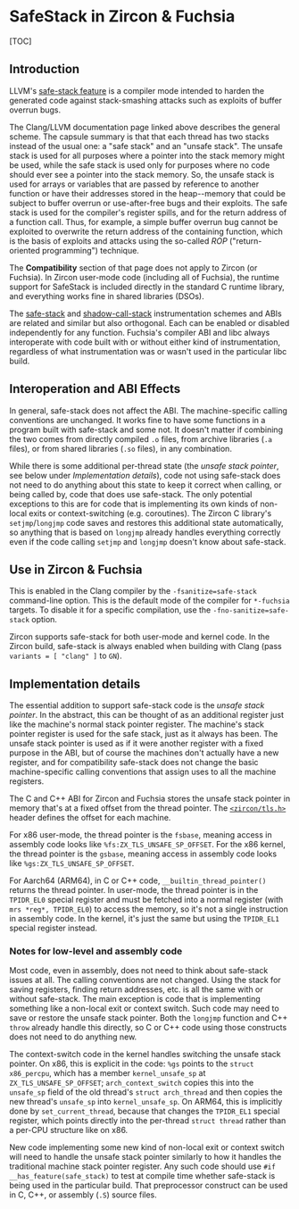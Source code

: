 # SafeStack in Zircon & Fuchsia

[TOC]

## Introduction

LLVM's [safe-stack feature](https://clang.llvm.org/docs/SafeStack.html)
is a compiler mode intended to harden the generated code against
stack-smashing attacks such as exploits of buffer overrun bugs.

The Clang/LLVM documentation page linked above describes the general
scheme.  The capsule summary is that that each thread has two stacks
instead of the usual one: a "safe stack" and an "unsafe stack".  The
unsafe stack is used for all purposes where a pointer into the stack
memory might be used, while the safe stack is used only for purposes
where no code should ever see a pointer into the stack memory.  So, the
unsafe stack is used for arrays or variables that are passed by
reference to another function or have their addresses stored in the
heap--memory that could be subject to buffer overrun or use-after-free
bugs and their exploits.  The safe stack is used for the compiler's
register spills, and for the return address of a function call.  Thus,
for example, a simple buffer overrun bug cannot be exploited to
overwrite the return address of the containing function, which is the
basis of exploits and attacks using the so-called *ROP*
("return-oriented programming") technique.

The **Compatibility** section of that page does not apply to Zircon (or
Fuchsia).  In Zircon user-mode code (including all of Fuchsia), the
runtime support for SafeStack is included directly in the standard C
runtime library, and everything works fine in shared libraries (DSOs).

The [safe-stack](https://clang.llvm.org/docs/SafeStack.html) and
[shadow-call-stack](shadow_call_stack.md) instrumentation schemes and ABIs are
related and similar but also orthogonal.  Each can be enabled or disabled
independently for any function.  Fuchsia's compiler ABI and libc always
interoperate with code built with or without either kind of instrumentation,
regardless of what instrumentation was or wasn't used in the particular libc
build.

## Interoperation and ABI Effects

In general, safe-stack does not affect the ABI.  The machine-specific
calling conventions are unchanged.  It works fine to have some
functions in a program built with safe-stack and some not.  It doesn't
matter if combining the two comes from directly compiled `.o` files,
from archive libraries (`.a` files), or from shared libraries (`.so`
files), in any combination.

While there is some additional per-thread state (the *unsafe stack
pointer*, see below under *Implementation details*), code not using
safe-stack does not need to do anything about this state to keep it
correct when calling, or being called by, code that does use
safe-stack.  The only potential exceptions to this are for code that
is implementing its own kinds of non-local exits or context-switching
(e.g. coroutines).  The Zircon C library's `setjmp`/`longjmp` code
saves and restores this additional state automatically, so anything
that is based on `longjmp` already handles everything correctly even
if the code calling `setjmp` and `longjmp` doesn't know about
safe-stack.

## Use in Zircon & Fuchsia

This is enabled in the Clang compiler by the `-fsanitize=safe-stack`
command-line option.  This is the default mode of the compiler for `*-fuchsia`
targets.  To disable it for a specific compilation, use the
`-fno-sanitize=safe-stack` option.

Zircon supports safe-stack for both user-mode and kernel code.
In the Zircon build, safe-stack is always enabled when building
with Clang (pass `variants = [ "clang" ]` to `GN`).

## Implementation details

The essential addition to support safe-stack code is the *unsafe stack
pointer*.  In the abstract, this can be thought of as an additional
register just like the machine's normal stack pointer register.  The
machine's stack pointer register is used for the safe stack, just as it
always has been.  The unsafe stack pointer is used as if it were another
register with a fixed purpose in the ABI, but of course the machines
don't actually have a new register, and for compatibility safe-stack
does not change the basic machine-specific calling conventions that
assign uses to all the machine registers.

The C and C++ ABI for Zircon and Fuchsia stores the unsafe stack
pointer in memory that's at a fixed offset from the thread pointer.
The [`<zircon/tls.h>`](/zircon/system/public/zircon/tls.h) header defines
the offset for each machine.

For x86 user-mode, the thread pointer is the `fsbase`, meaning access
in assembly code looks like `%fs:ZX_TLS_UNSAFE_SP_OFFSET`.
For the x86 kernel, the thread pointer is the `gsbase`, meaning access
in assembly code looks like `%gs:ZX_TLS_UNSAFE_SP_OFFSET`.

For Aarch64 (ARM64), in C or C++ code, `__builtin_thread_pointer()`
returns the thread pointer.  In user-mode, the thread pointer is in the
`TPIDR_EL0` special register and must be fetched into a normal register
(with `mrs *reg*, TPIDR_EL0`) to access the memory, so it's not a single
instruction in assembly code.  In the kernel, it's just the same but
using the `TPIDR_EL1` special register instead.

### Notes for low-level and assembly code

Most code, even in assembly, does not need to think about safe-stack
issues at all.  The calling conventions are not changed.  Using the
stack for saving registers, finding return addresses, etc. is all the
same with or without safe-stack.  The main exception is code that is
implementing something like a non-local exit or context switch.  Such
code may need to save or restore the unsafe stack pointer.  Both the
`longjmp` function and C++ `throw` already handle this directly, so
C or C++ code using those constructs does not need to do anything new.

The context-switch code in the kernel handles switching the unsafe stack
pointer.  On x86, this is explicit in the code: `%gs` points to the
`struct x86_percpu`, which has a member `kernel_unsafe_sp` at
`ZX_TLS_UNSAFE_SP_OFFSET`; `arch_context_switch` copies this into the
`unsafe_sp` field of the old thread's `struct arch_thread` and then
copies the new thread's `unsafe_sp` into `kernel_unsafe_sp`.  On ARM64,
this is implicitly done by `set_current_thread`, because that changes
the `TPIDR_EL1` special register, which points directly into the
per-thread `struct thread` rather than a per-CPU structure like on x86.

New code implementing some new kind of non-local exit or context switch
will need to handle the unsafe stack pointer similarly to how it handles
the traditional machine stack pointer register.  Any such code should
use `#if __has_feature(safe_stack)` to test at compile time whether
safe-stack is being used in the particular build.  That preprocessor
construct can be used in C, C++, or assembly (`.S`) source files.
